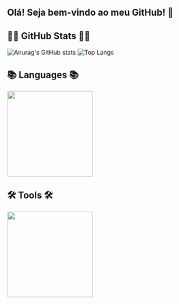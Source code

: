 ## Olá! Seja bem-vindo ao meu GitHub! 🎉

## 🐱‍💻 GitHub Stats 🐱‍💻
![Anurag's GitHub stats](https://github-readme-stats.vercel.app/api?username=rogercsl&show_icons=true&theme=dark)
![Top Langs](https://github-readme-stats.vercel.app/api/top-langs/?username=rogercsl&layout=compact&theme=dark)

## 📚 Languages 📚
<img src="https://github.com/user-attachments/assets/e1ecf278-1dfc-4067-aa56-b5a3205d010e" width="200">

## 🛠️ Tools 🛠️
<img src="https://github.com/user-attachments/assets/2fbf2744-e207-4136-a4db-bbc9f0095ad0" width="200">
